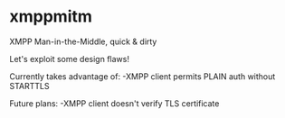xmppmitm
========

XMPP Man-in-the-Middle, quick &amp; dirty

Let's exploit some design flaws!

Currently takes advantage of:
-XMPP client permits PLAIN auth without STARTTLS

Future plans:
-XMPP client doesn't verify TLS certificate